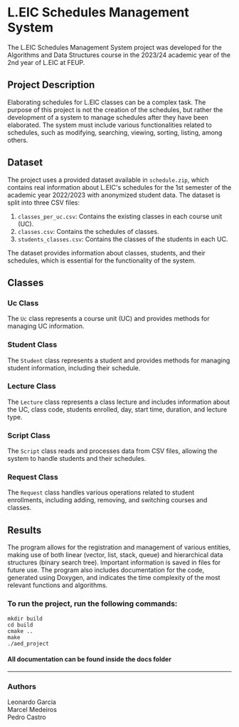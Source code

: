 # L.EIC Schedules Management System

The L.EIC Schedules Management System project was developed for the Algorithms and Data Structures course in the 2023/24 academic year of the 2nd year of L.EIC at FEUP.

## Project Description

Elaborating schedules for L.EIC classes can be a complex task. The purpose of this project is not the creation of the schedules, but rather the development of a system to manage schedules after they have been elaborated. The system must include various functionalities related to schedules, such as modifying, searching, viewing, sorting, listing, among others.


## Dataset

The project uses a provided dataset available in `schedule.zip`, which contains real information about L.EIC's schedules for the 1st semester of the academic year 2022/2023 with anonymized student data. The dataset is split into three CSV files:

1. `classes_per_uc.csv`: Contains the existing classes in each course unit (UC).
2. `classes.csv`: Contains the schedules of classes.
3. `students_classes.csv`: Contains the classes of the students in each UC.

The dataset provides information about classes, students, and their schedules, which is essential for the functionality of the system.


## Classes

### Uc Class

The `Uc` class represents a course unit (UC) and provides methods for managing UC information.

### Student Class

The `Student` class represents a student and provides methods for managing student information, including their schedule.

### Lecture Class

The `Lecture` class represents a class lecture and includes information about the UC, class code, students enrolled, day, start time, duration, and lecture type.

### Script Class

The `Script` class reads and processes data from CSV files, allowing the system to handle students and their schedules.

### Request Class

The `Request` class handles various operations related to student enrollments, including adding, removing, and switching courses and classes.


## Results

The program allows for the registration and management of various entities, making use of both linear (vector, list, stack, queue) and hierarchical data structures (binary search tree). Important information is saved in files for future use. The program also includes documentation for the code, generated using Doxygen, and indicates the time complexity of the most relevant functions and algorithms.


### To run the project, run the following commands:
```
mkdir build
cd build
cmake ..
make
./aed_project
```

#### All documentation can be found inside the docs folder

---

### Authors

Leonardo Garcia  
Marcel Medeiros  
Pedro Castro

